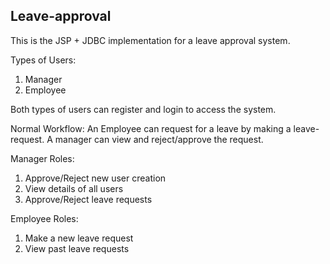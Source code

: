 ## Leave-approval

This is the JSP + JDBC implementation for a leave approval system.

Types of Users:
1. Manager
2. Employee

Both types of users can register and login to access the system.

Normal Workflow: An Employee can request for a leave by making a leave-request. A manager can view and reject/approve the request.

Manager Roles:
1. Approve/Reject new user creation
2. View details of all users
3. Approve/Reject leave requests

Employee Roles:
1. Make a new leave request
2. View past leave requests
